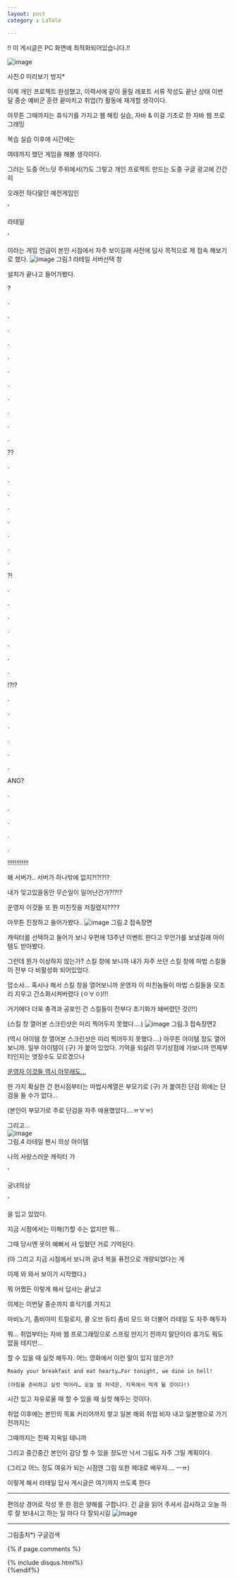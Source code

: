 ```yaml
---
layout: post
category : LaTale

---
```

!! 이 게시글은 PC 화면에 최적화되어있습니다.!!

![image](https://user-images.githubusercontent.com/21037401/111992367-a9f94280-8b58-11eb-8054-79ca222fe467.png)

사진.0 미리보기 방지*


이제 개인 프로젝트 완성했고,
이력서에 같이 올릴 레포트 서류 작성도 끝난 상태
이번 달 중순 예비군 훈련 끝마치고 취업(?) 활동에
재개할 생각이다.


아무튼 그때까지는 휴식기를 가지고
웹 해킹 실습, 자바 & 이걸 기초로 한 자바 웹 프로그래밍


복습 실습 이후에 시간에는

여테까지 했던 게임을 해볼 생각이다.


그러는 도중 어느덧 주위에서(?)도 그렇고
개인 프로젝트 만드는 도중 구글 광고에 간간히


오래전 하다말던 예전게임인


'

라테일

'


이라는 게임 언급이 본인 시점에서 자주 보이길래
사전에 답사 목적으로 제 접속 해보기로 했다.
![image](https://user-images.githubusercontent.com/21037401/111992461-cc8b5b80-8b58-11eb-9170-b6c8fbb1fb97.png)
그림.1 라테일 서버선택 창


설치가 끝나고 들어가봤다.


?

.

.

.

.

.

.

.

.

.

.

.


??

.

.

.

.

.

.

.

.

?!

.

.

.

.

.

.

.

!?!?

.

.

.

.

.

.

ANG?

.

.

.

.

.


!!!!!!!!!!!!


왜 서버가.. 서버가 하나밖에 없지?!?!?!?

내가 잊고있을동안 무슨일이 일어난건가?!?!?


운영자 이것들 또 뭔 미친짓을 저질렸지????


아무튼 진정하고 들어가봤다..
![image](https://user-images.githubusercontent.com/21037401/111992487-d6ad5a00-8b58-11eb-91e3-0f0fb8df681f.png)
그림.2 접속장면


캐릭터를 선택하고 들어가 보니 우편에
13주년 이벤트 한다고 무언가를 보냈길래
아이템도 받아봤다.


그런데 뭔가 이상하지 않는가?
스킬 창에 보니까 내가 자주 쓰던 스킬 창에
마법 스킬들이 전부 다 비활성화 되어있었다.


맙소사… 혹시나 해서 스킬 창을 열어보니까
운영자 이 미친놈들이 마법 스킬들을 모조리
지우고 간소화시켜버렸다 (ㅇ∀ㅇ)!!!


거기에다 더욱 충격과 공포인 건 스킬들이 전부다
초기화가 돼버렸던 것(!!!)

(스킬 창 열어본 스크린샷은 미리 찍어두지 못했다….)
![image](https://user-images.githubusercontent.com/21037401/111992547-e3ca4900-8b58-11eb-9e74-fd9ea2520665.png)
그림.3 접속장면2


(역시 아이템 창 열어본 스크린샷은 미리 찍어두지 못했다….)
아무튼 아이템 창도 열어보니까. 일부 아이템이
(구) 가 붙어 있었다. 기억을 되살려 무기상점에 가보니까
언제부터인지는 엿장수도 모르겠으나

[운영자 이것들 역시 아무래도…]( https://img1.daumcdn.net/thumb/R800x0/?scode=mtistory2&fname=https%3A%2F%2Ft1.daumcdn.net%2Fcfile%2Ftistory%2F2529A14A512582AF0A )

한 가지 확실한 건 현시점부터는 마법사계열은
부모기로 (구) 가 붙여진 단검 외에는 단검을 들 수가 없다…

(본인이 부모기로 주로 단검을 자주 애용했었다.…ㅠ∀ㅠ)

그리고…<br>
![image](https://user-images.githubusercontent.com/21037401/111992712-1116f700-8b59-11eb-9877-644ba5acdd75.png)
<br> 그림.4 라테일 펜시 의상 아이템


나의 사랑스러운 캐릭터 가


'

궁녀의상

'


을 입고 있었다.


지금 시점에서는 이해(?)할 수는 없지만 뭐…

그때 당시엔 옷이 예뻐서 사 입혔던 거로 기억된다.

(아 그리고 지금 시점에서 보니까 궁녀 복을 퓨전으로 개량되었다는 게

이제 와 와서 보이기 시작했다.)


뭐 어쩠든 이렇게 해서 답사는 끝났고

이제는 이번달 중순까지 휴식기를 가지고


마비노기, 좀비아미 트릴로지,
콜 오브 듀티 좀비 모드 와 더불어
라테일 도 자주 해두자


뭐… 취업부터는 자바 웹 프로그래밍으로 스프링 만지기 전까지
말단이라 휴가도 뭐도 없을 테지만…


할 수 있을 때 실컷 해두자.
어느 영화에서 이런 말이 있지 않은가?

    Ready your breakfast and eat hearty…For tonight, we dine in hell!

    (아침을 준비하고 실컷 먹어라… 오늘 밤 저녁은, 지옥에서 먹게 될 것이다!) 

시간 있고 자유로울 때 할 수 있을 때 실컷 해두는 것이다.


취업 이후에는 본인의 목표 커리어까지 쌓고
일본 해외 취업 비자 내고 일본행으로 가기 전까지는


그때까지는 진짜 지옥일 테니까


그리고 중간중간 본인이 감당 할 수 있을 정도만
낙서 그림도 자주 그릴 계획이다.

(그리고 어느 정도 여유가 되는 시점엔 그림 또한 제대로 배우자…. ㅡㅠ)



이렇게 해서 라테일 답사 게시글은 여기까지 쓰도록 한다

------------------------------------------------------------------


편의상 경어로 작성 못 한 점은 양해를 구합니다.
긴 글을 읽어 주셔서 감사하고 오늘 하루 잘 보내시고
하는 일 마다 다 잘되시길
![image](https://user-images.githubusercontent.com/21037401/111992757-1ecc7c80-8b59-11eb-8566-b558ff91e314.png)

--------------------------------------------------------------------
그림출처*) 구글검색


{% if page.comments %}
<div id="post-disqus" class="container">
{% include disqus.html%}
</div>
{%endif%}
